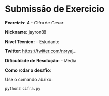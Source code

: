 # Submissão de Exercicio

**Exercicio:** 4 - Cifra de Cesar

**Nickname:** jayron88

**Nível Técnico:** - Estudante

**Twitter**: https://twitter.com/noryaj_

**Dificuldade de Resolução:** - Média

**Como rodar o desafio**: 

Use o comando abaixo: 
```bash
python3 cifra.py
```